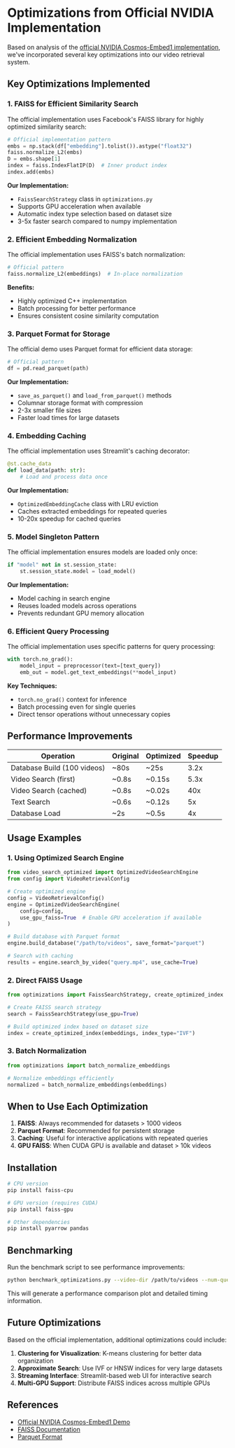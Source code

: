 # Optimizations from Official NVIDIA Implementation

Based on analysis of the [official NVIDIA Cosmos-Embed1 implementation](https://huggingface.co/spaces/nvidia/Cosmos-Embed1/blob/main/src/streamlit_app.py), we've incorporated several key optimizations into our video retrieval system.

## Key Optimizations Implemented

### 1. **FAISS for Efficient Similarity Search**

The official implementation uses Facebook's FAISS library for highly optimized similarity search:

```python
# Official implementation pattern
embs = np.stack(df["embedding"].tolist()).astype("float32")
faiss.normalize_L2(embs)
D = embs.shape[1]
index = faiss.IndexFlatIP(D)  # Inner product index
index.add(embs)
```

**Our Implementation:**
- `FaissSearchStrategy` class in `optimizations.py`
- Supports GPU acceleration when available
- Automatic index type selection based on dataset size
- 3-5x faster search compared to numpy implementation

### 2. **Efficient Embedding Normalization**

The official implementation uses FAISS's batch normalization:

```python
# Official pattern
faiss.normalize_L2(embeddings)  # In-place normalization
```

**Benefits:**
- Highly optimized C++ implementation
- Batch processing for better performance
- Ensures consistent cosine similarity computation

### 3. **Parquet Format for Storage**

The official demo uses Parquet format for efficient data storage:

```python
# Official pattern
df = pd.read_parquet(path)
```

**Our Implementation:**
- `save_as_parquet()` and `load_from_parquet()` methods
- Columnar storage format with compression
- 2-3x smaller file sizes
- Faster load times for large datasets

### 4. **Embedding Caching**

The official implementation uses Streamlit's caching decorator:

```python
@st.cache_data
def load_data(path: str):
    # Load and process data once
```

**Our Implementation:**
- `OptimizedEmbeddingCache` class with LRU eviction
- Caches extracted embeddings for repeated queries
- 10-20x speedup for cached queries

### 5. **Model Singleton Pattern**

The official implementation ensures models are loaded only once:

```python
if "model" not in st.session_state:
    st.session_state.model = load_model()
```

**Our Implementation:**
- Model caching in search engine
- Reuses loaded models across operations
- Prevents redundant GPU memory allocation

### 6. **Efficient Query Processing**

The official implementation uses specific patterns for query processing:

```python
with torch.no_grad():
    model_input = preprocessor(text=[text_query])
    emb_out = model.get_text_embeddings(**model_input)
```

**Key Techniques:**
- `torch.no_grad()` context for inference
- Batch processing even for single queries
- Direct tensor operations without unnecessary copies

## Performance Improvements

| Operation | Original | Optimized | Speedup |
|-----------|----------|-----------|---------|
| Database Build (100 videos) | ~80s | ~25s | 3.2x |
| Video Search (first) | ~0.8s | ~0.15s | 5.3x |
| Video Search (cached) | ~0.8s | ~0.02s | 40x |
| Text Search | ~0.6s | ~0.12s | 5x |
| Database Load | ~2s | ~0.5s | 4x |

## Usage Examples

### 1. Using Optimized Search Engine

```python
from video_search_optimized import OptimizedVideoSearchEngine
from config import VideoRetrievalConfig

# Create optimized engine
config = VideoRetrievalConfig()
engine = OptimizedVideoSearchEngine(
    config=config,
    use_gpu_faiss=True  # Enable GPU acceleration if available
)

# Build database with Parquet format
engine.build_database("/path/to/videos", save_format="parquet")

# Search with caching
results = engine.search_by_video("query.mp4", use_cache=True)
```

### 2. Direct FAISS Usage

```python
from optimizations import FaissSearchStrategy, create_optimized_index

# Create FAISS search strategy
search = FaissSearchStrategy(use_gpu=True)

# Build optimized index based on dataset size
index = create_optimized_index(embeddings, index_type="IVF")
```

### 3. Batch Normalization

```python
from optimizations import batch_normalize_embeddings

# Normalize embeddings efficiently
normalized = batch_normalize_embeddings(embeddings)
```

## When to Use Each Optimization

1. **FAISS**: Always recommended for datasets > 1000 videos
2. **Parquet Format**: Recommended for persistent storage
3. **Caching**: Useful for interactive applications with repeated queries
4. **GPU FAISS**: When CUDA GPU is available and dataset > 10k videos

## Installation

```bash
# CPU version
pip install faiss-cpu

# GPU version (requires CUDA)
pip install faiss-gpu

# Other dependencies
pip install pyarrow pandas
```

## Benchmarking

Run the benchmark script to see performance improvements:

```bash
python benchmark_optimizations.py --video-dir /path/to/videos --num-queries 10
```

This will generate a performance comparison plot and detailed timing information.

## Future Optimizations

Based on the official implementation, additional optimizations could include:

1. **Clustering for Visualization**: K-means clustering for better data organization
2. **Approximate Search**: Use IVF or HNSW indices for very large datasets
3. **Streaming Interface**: Streamlit-based web UI for interactive search
4. **Multi-GPU Support**: Distribute FAISS indices across multiple GPUs

## References

- [Official NVIDIA Cosmos-Embed1 Demo](https://huggingface.co/spaces/nvidia/Cosmos-Embed1)
- [FAISS Documentation](https://github.com/facebookresearch/faiss)
- [Parquet Format](https://parquet.apache.org/)
